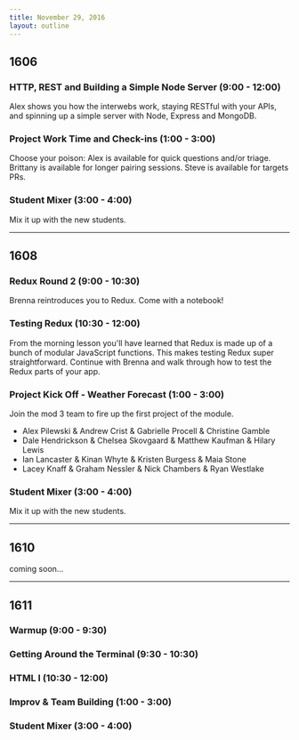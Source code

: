 ```yaml
---
title: November 29, 2016
layout: outline
---
```


## 1606

### HTTP, REST and Building a Simple Node Server (9:00 - 12:00)

Alex shows you how the interwebs work, staying RESTful with your APIs, and spinning up
a simple server with Node, Express and MongoDB.

### Project Work Time and Check-ins (1:00 - 3:00)

Choose your poison: Alex is available for quick questions and/or triage. Brittany is available for longer pairing sessions. Steve is available for targets PRs.

### Student Mixer (3:00 - 4:00)

Mix it up with the new students.

***

## 1608

### Redux Round 2 (9:00 - 10:30)

Brenna reintroduces you to Redux. Come with a notebook!

### Testing Redux (10:30 - 12:00)

From the morning lesson you'll have learned that Redux is made up of a bunch of modular JavaScript functions. This makes testing Redux super straightforward. Continue with Brenna and walk through how to test the Redux parts of your app.

### Project Kick Off - Weather Forecast (1:00 - 3:00)

Join the mod 3 team to fire up the first project of the module.

* Alex Pilewski & Andrew Crist & Gabrielle Procell & Christine Gamble
* Dale Hendrickson & Chelsea Skovgaard & Matthew Kaufman & Hilary Lewis
* Ian Lancaster & Kinan Whyte & Kristen Burgess & Maia Stone
* Lacey Knaff & Graham Nessler & Nick Chambers & Ryan Westlake

### Student Mixer (3:00 - 4:00)

Mix it up with the new students.

***

## 1610
coming soon...

***

## 1611

### Warmup (9:00 - 9:30)

### Getting Around the Terminal (9:30 - 10:30)

### HTML I (10:30 - 12:00)

### Improv & Team Building (1:00 - 3:00)

### Student Mixer (3:00 - 4:00)
